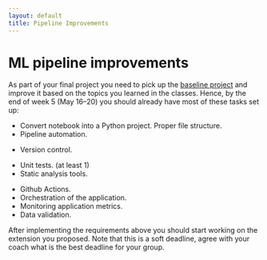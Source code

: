 ```yaml
---
layout: default
title: Pipeline Improvements
---
```


# ML pipeline improvements

As part of your final project you need to pick up the [baseline project] and improve it based on the topics you learned in the classes.
Hence, by the end of week 5 (May 16–20) you should already have most of these tasks set up:

- Convert notebook into a Python project. Proper file structure.
- Pipeline automation.
<!-- - DVC -->
- Version control.
<!-- - Git + DVC -->
- Unit tests. (at least 1)
- Static analysis tools.
<!-- - pylint, dsslinter, mllint -->
- Github Actions.
- Orchestration of the application.
- Monitoring application metrics.
- Data validation.

After implementing the requirements above you should start working on the extension you proposed. Note that this is a soft deadline, agree with your coach what is the best deadline for your group.

[baseline project]: https://github.com/luiscruz/remla-baseline-project

